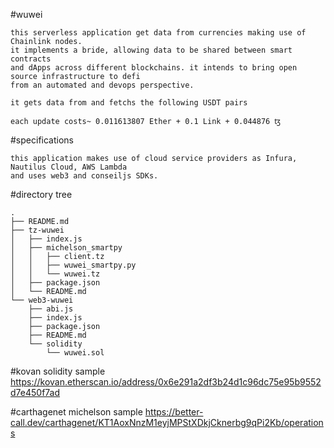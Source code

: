 #wuwei
``` 
this serverless application get data from currencies making use of Chainlink nodes.
it implements a bride, allowing data to be shared between smart contracts
and dApps across different blockchains. it intends to bring open source infrastructure to defi
from an automated and devops perspective.

it gets data from and fetchs the following USDT pairs

each update costs~ 0.011613807 Ether + 0.1 Link + 0.044876 ꜩ
``` 
#specifications
``` 
this application makes use of cloud service providers as Infura, Nautilus Cloud, AWS Lambda 
and uses web3 and conseiljs SDKs.
```
#directory tree
```
.
├── README.md
├── tz-wuwei
│   ├── index.js
│   ├── michelson_smartpy
│   │   ├── client.tz
│   │   ├── wuwei_smartpy.py
│   │   └── wuwei.tz
│   ├── package.json
│   └── README.md
└── web3-wuwei
    ├── abi.js
    ├── index.js
    ├── package.json
    ├── README.md
    └── solidity
        └── wuwei.sol
```

#kovan solidity sample
https://kovan.etherscan.io/address/0x6e291a2df3b24d1c96dc75e95b9552d7e450f7ad

#carthagenet michelson sample 
https://better-call.dev/carthagenet/KT1AoxNnzM1eyjMPStXDkjCknerbg9qPi2Kb/operations
